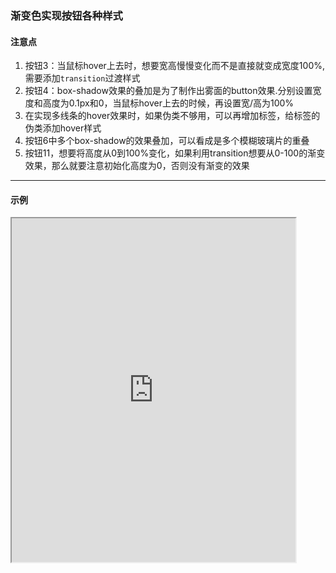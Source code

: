 ### 渐变色实现按钮各种样式

#### 注意点
1. 按钮3：当鼠标hover上去时，想要宽高慢慢变化而不是直接就变成宽度100%,需要添加`transition`过渡样式
2. 按钮4：box-shadow效果的叠加是为了制作出雾面的button效果.分别设置宽度和高度为0.1px和0，当鼠标hover上去的时候，再设置宽/高为100%
3. 在实现多线条的hover效果时，如果伪类不够用，可以再增加标签，给标签的伪类添加hover样式
4. 按钮6中多个box-shadow的效果叠加，可以看成是多个模糊玻璃片的重叠
5. 按钮11，想要将高度从0到100%变化，如果利用transition想要从0-100的渐变效果，那么就要注意初始化高度为0，否则没有渐变的效果

---

#### 示例
<iframe width="90%" height="550" allowfullscreen="allowfullscreen" src="https://codepen.io/superwtt/embed/MWywPoa?height=450&theme-id=default&default-tab=result"></iframe>

